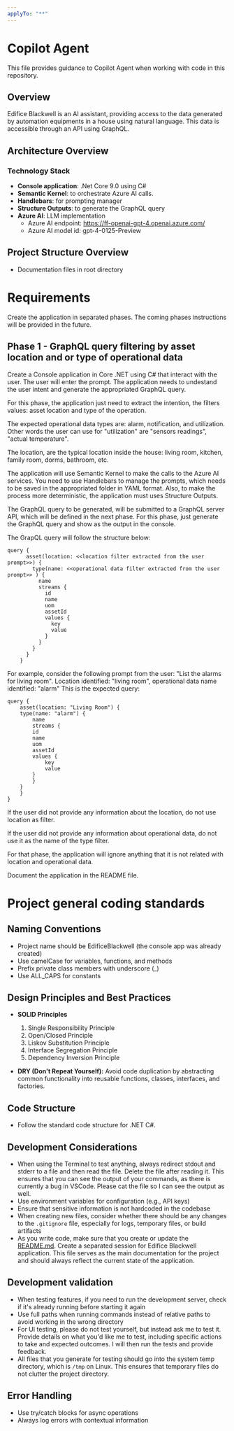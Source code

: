 ```yaml
---
applyTo: "**"
---
```

# Copilot Agent 

This file provides guidance to Copilot Agent when working with code in this repository.

## Overview

Edifice Blackwell is an AI assistant, providing access to the data generated by automation equipments in a house using natural language. This data is accessible through an API using GraphQL.

## Architecture Overview

### Technology Stack

- **Console application**: .Net Core 9.0 using C#
- **Semantic Kernel**: to orchestrate Azure AI calls.
- **Handlebars**: for prompting manager
- **Structure Outputs**: to generate the GraphQL query
- **Azure AI**: LLM implementation
    - Azure AI endpoint: https://ff-openai-gpt-4.openai.azure.com/
    - Azure AI model id: gpt-4-0125-Preview

## Project Structure Overview

- Documentation files in root directory

# Requirements

Create the application in separated phases. The coming phases instructions will be provided in the future.

## Phase 1 - GraphQL query filtering by asset location and or type of operational data

Create a Console application in Core .NET using C# that interact with the user. The user will enter the prompt. The application needs to undestand the user intent and generate the appropriated GraphQL query.

For this phase, the application just need to extract the intention, the filters values: asset location and type of the operation.

The expected operational data types are: alarm, notification, and utilization. Other words the user can use for "utilization" are "sensors readings", "actual temperature".

The location, are the typical location inside the house: living room, kitchen, family room, dorms, bathroom, etc.

The application will use Semantic Kernel to make the calls to the Azure AI services. You need to use Handlebars to manage the prompts, which needs to be saved in the appropriated folder in YAML format. Also, to make the process more deterministic, the application must uses Structure Outputs.

The GraphQL query to be generated, will be submitted to a GraphQL server API, which will be defined in the next phase. For this phase, just generate the GraphQL query and show as the output in the console.

The GrapQL query will follow the structure below:

```
query {
      asset(location: <<location filter extracted from the user prompt>>) {
        type(name: <<operational data filter extracted from the user prompt>> ) {
          name
          streams {
            id
            name
            uom
            assetId
            values {
              key
              value
            }
          }
        }
      }
    }
```

For example, consider the following prompt from the user: "List the alarms for living room". 
Location identified: "living room", operational data name identified: "alarm"
This is the expected query:

```
query {
    asset(location: "Living Room") {
    type(name: "alarm") {
        name
        streams {
        id
        name
        uom
        assetId
        values {
            key
            value
        }
        }
    }
    }
} 
```
If the user did not provide any information about the location, do not use location as filter.

If the user did not provide any information about operational data, do not use it as the name of the type filter.

For that phase, the application will ignore anything that it is not related with location and operational data.

Document the application in the README file.

# Project general coding standards

## Naming Conventions
- Project name should be EdificeBlackwell (the console app was already created)
- Use camelCase for variables, functions, and methods
- Prefix private class members with underscore (_)
- Use ALL_CAPS for constants

## Design Principles and Best Practices

- **SOLID Principles**
  1. Single Responsibility Principle
  2. Open/Closed Principle  
  3. Liskov Substitution Principle  
  4. Interface Segregation Principle  
  5. Dependency Inversion Principle

- **DRY (Don't Repeat Yourself):**
Avoid code duplication by abstracting common functionality into reusable functions, classes, interfaces, and factories.

## Code Structure

- Follow the standard code structure for .NET C#.

## Development Considerations

- When using the Terminal to test anything, always redirect stdout and stderr to a file and then read the file. Delete the file after reading it. This ensures that you can see the output of your commands, as there is currently a bug in VSCode. Please cat the file so I can see the output as well.
- Use environment variables for configuration (e.g., API keys)
- Ensure that sensitive information is not hardcoded in the codebase
- When creating new files, consider whether there should be any changes to the `.gitignore` file, especially for logs, temporary files, or build artifacts
- As you write code, make sure that you create or update the [README.md](../../../README.md). Create a separated session for Edifice Blackwell application. This file serves as the main documentation for the project and should always reflect the current state of the application.

## Development validation

- When testing features, if you need to run the development server, check if it's already running before starting it again
- Use full paths when running commands instead of relative paths to avoid working in the wrong directory
- For UI testing, please do not test yourself, but instead ask me to test it. Provide details on what you'd like me to test, including specific actions to take and expected outcomes. I will then run the tests and provide feedback.
- All files that you generate for testing should go into the system temp directory, which is `/tmp` on Linux. This ensures that temporary files do not clutter the project directory.

## Error Handling
- Use try/catch blocks for async operations
- Always log errors with contextual information